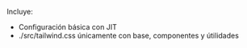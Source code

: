 Incluye:
- Configuración básica con JIT
- ./src/tailwind.css únicamente con base, componentes y útilidades